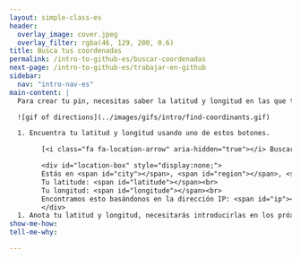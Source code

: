 ```yaml
---
layout: simple-class-es
header:
  overlay_image: cover.jpeg
  overlay_filter: rgba(46, 129, 200, 0.6)
title: Busca tus coordenadas
permalink: /intro-to-github-es/buscar-coordenadas
next-page: /intro-to-github-es/trabajar-en-github
sidebar:
  nav: "intro-nav-es"
main-content: |
  Para crear tu pin, necesitas saber la latitud y longitud en las que te encuentras:

  ![gif of directions](../images/gifs/intro/find-coordinants.gif)

  1. Encuentra tu latitud y longitud usando uno de estos botones.

        [<i class="fa fa-location-arrow" aria-hidden="true"></i> Buscar mis coordenadas automáticamente](#location){: #find-location .btn .btn--success} [<i class="fa fa-map-marker" aria-hidden="true"></i> Buscar mis coordenadas manualmente ](https://mynasadata.larc.nasa.gov/latitudelongitude-finder/){: .btn .btn--warning}

        <div id="location-box" style="display:none;">
        Estás en <span id="city"></span>, <span id="region"></span>, <span id="country"></span><br>
        Tu latitude: <span id="latitude"></span><br>
        Tu longitud: <span id="longitude"></span><br>
        Encontramos esto basándonos en la dirección IP: <span id="ip"></span>
        </div>
  1. Anota tu latitud y longitud, necesitarás introducirlas en los próximos pasos.
show-me-how:
tell-me-why:

---
```

